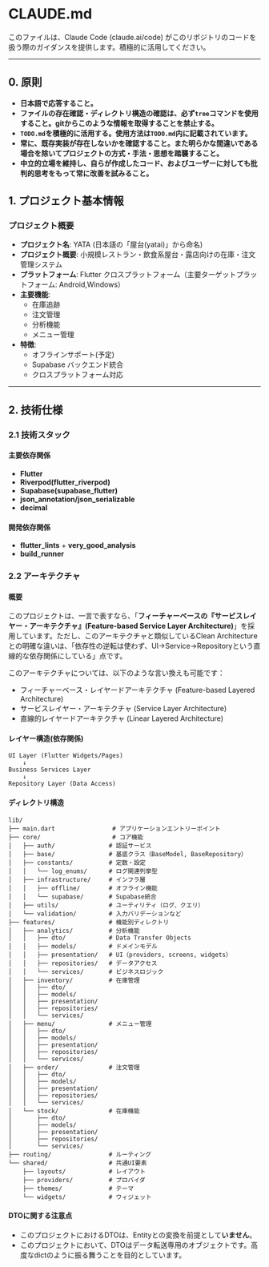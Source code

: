 # CLAUDE.md

このファイルは、Claude Code (claude.ai/code) がこのリポジトリのコードを扱う際のガイダンスを提供します。積極的に活用してください。

---

## 0. 原則

- **日本語で応答すること。**
- **ファイルの存在確認・ディレクトリ構造の確認は、必ず`tree`コマンドを使用すること。gitからこのような情報を取得することを禁止する。**
- **`TODO.md`を積極的に活用する。使用方法は`TODO.md`内に記載されています。**
- **常に、既存実装が存在しないかを確認すること。また明らかな間違いである場合を除いてプロジェクトの方式・手法・思想を踏襲すること。**
- **中立的立場を維持し、自らが作成したコード、およびユーザーに対しても批判的思考をもって常に改善を試みること。**

## 1. プロジェクト基本情報

### プロジェクト概要

- **プロジェクト名**: YATA (日本語の「屋台(yatai)」から命名)
- **プロジェクト概要**: 小規模レストラン・飲食系屋台・露店向けの在庫・注文管理システム
- **プラットフォーム**: Flutter クロスプラットフォーム（主要ターゲットプラットフォーム: Android,Windows）
- **主要機能**:
  - 在庫追跡
  - 注文管理
  - 分析機能
  - メニュー管理
- **特徴**:
  - オフラインサポート(予定)
  - Supabase バックエンド統合
  - クロスプラットフォーム対応

---

## 2. 技術仕様

### 2.1 技術スタック

#### 主要依存関係

- **Flutter**
- **Riverpod(flutter_riverpod)**
- **Supabase(supabase_flutter)**
- **json_annotation/json_serializable**
- **decimal**

#### 開発依存関係

- **flutter_lints** + **very_good_analysis**
- **build_runner**

### 2.2 アーキテクチャ

#### 概要

このプロジェクトは、一言で表すなら、「**フィーチャーベースの『サービスレイヤー・アーキテクチャ』(Feature-based Service Layer Architecture)**」を採用しています。ただし、このアーキテクチャと類似しているClean Architectureとの明確な違いは、「依存性の逆転は使わず、UI→Service→Repositoryという直線的な依存関係にしている」点です。

このアーキテクチャについては、以下のような言い換えも可能です：

- フィーチャーベース・レイヤードアーキテクチャ (Feature-based Layered Architecture)
- サービスレイヤー・アーキテクチャ (Service Layer Architecture)
- 直線的レイヤードアーキテクチャ (Linear Layered Architecture)

#### レイヤー構造(依存関係)

```text
UI Layer (Flutter Widgets/Pages)
    ↓
Business Services Layer  
    ↓
Repository Layer (Data Access)
```

#### ディレクトリ構造

```text
lib/
├── main.dart                # アプリケーションエントリーポイント
├── core/                    # コア機能
│   ├── auth/               # 認証サービス
│   ├── base/               # 基底クラス（BaseModel, BaseRepository）
│   ├── constants/          # 定数・設定
│   │   └── log_enums/      # ログ関連列挙型
│   ├── infrastructure/     # インフラ層
│   │   ├── offline/        # オフライン機能
│   │   └── supabase/       # Supabase統合
│   ├── utils/              # ユーティリティ（ログ、クエリ）
│   └── validation/         # 入力バリデーションなど
├── features/               # 機能別ディレクトリ
│   ├── analytics/          # 分析機能
│   │   ├── dto/            # Data Transfer Objects
│   │   ├── models/         # ドメインモデル
│   │   ├── presentation/   # UI（providers, screens, widgets）
│   │   ├── repositories/   # データアクセス
│   │   └── services/       # ビジネスロジック
│   ├── inventory/          # 在庫管理
│   │   ├── dto/
│   │   ├── models/
│   │   ├── presentation/
│   │   ├── repositories/
│   │   └── services/
│   ├── menu/               # メニュー管理
│   │   ├── dto/
│   │   ├── models/
│   │   ├── presentation/
│   │   ├── repositories/
│   │   └── services/
│   ├── order/              # 注文管理
│   │   ├── dto/
│   │   ├── models/
│   │   ├── presentation/
│   │   ├── repositories/
│   │   └── services/
│   └── stock/              # 在庫機能
│       ├── dto/
│       ├── models/
│       ├── presentation/
│       ├── repositories/
│       └── services/
├── routing/                # ルーティング
└── shared/                 # 共通UI要素
    ├── layouts/            # レイアウト
    ├── providers/          # プロバイダ
    ├── themes/             # テーマ
    └── widgets/            # ウィジェット
```

#### DTOに関する注意点

- このプロジェクトにおけるDTOは、Entityとの変換を前提として**いません**。
- このプロジェクトにおいて、DTOはデータ転送専用のオブジェクトです。高度なdictのように振る舞うことを目的としています。
